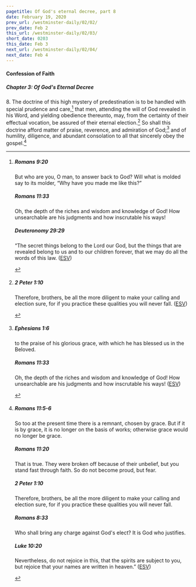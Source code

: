 ```yaml
---
pagetitle: Of God's eternal decree, part 8
date: February 19, 2020
prev_url: /westminster-daily/02/02/
prev_date: Feb 2
this_url: /westminster-daily/02/03/
short_date: 0203
this_date: Feb 3
next_url: /westminster-daily/02/04/
next_date: Feb 4
---
```


#### Confession of Faith

##### Chapter 3: Of God's Eternal Decree

8\. The doctrine of this high mystery of predestination is to be handled with special prudence and care,[^fnref:wcf1] that men, attending the will of God revealed in his Word, and yielding obedience thereunto, may, from the certainty of their effectual vocation, be assured of their eternal election.[^fnref:wcf2] So shall this doctrine afford matter of praise, reverence, and admiration of God;[^fnref:wcf3] and of humility, diligence, and abundant consolation to all that sincerely obey the gospel.[^fnref:wcf4]

[^fnref:wcf1]: <div class="esv"><h5>Romans 9:20</h5> <div class="esv-text"><p id="p45009020.01-1">But who are you, O man, to answer back to God? Will what is molded say to its molder, &#8220;Why have you made me like this?&#8221;</p> </div><h5>Romans 11:33</h5> <div class="esv-text"><p id="p45011033.01-2">Oh, the depth of the riches and wisdom and knowledge of God! How unsearchable are his judgments and how inscrutable his ways!</p> </div><h5>Deuteronomy 29:29</h5> <div class="esv-text"><p id="p05029029.01-3">&#8220;The secret things belong to the <span class="small-caps">Lord</span> our God, but the things that are revealed belong to us and to our children forever, that we may do all the words of this law.  (<a href="http://www.esv.org" class="copyright">ESV</a>)</p> </div> </div>

[^fnref:wcf2]: <div class="esv"><h5>2 Peter 1:10</h5> <div class="esv-text"><p id="p61001010.01-1">Therefore, brothers, be all the more diligent to make your calling and election sure, for if you practice these qualities you will never fall.  (<a href="http://www.esv.org" class="copyright">ESV</a>)</p> </div> </div>

[^fnref:wcf3]: <div class="esv"><h5>Ephesians 1:6</h5> <div class="esv-text"><p id="p49001006.01-1">to the praise of his glorious grace, with which he has blessed us in the Beloved.</p> </div><h5>Romans 11:33</h5> <div class="esv-text"><p id="p45011033.01-2">Oh, the depth of the riches and wisdom and knowledge of God! How unsearchable are his judgments and how inscrutable his ways!  (<a href="http://www.esv.org" class="copyright">ESV</a>)</p> </div> </div>

[^fnref:wcf4]: <div class="esv"><h5>Romans 11:5-6</h5> <div class="esv-text"><p id="p45011005.01-1">So too at the present time there is a remnant, chosen by grace. But if it is by grace, it is no longer on the basis of works; otherwise grace would no longer be grace.</p> </div><h5>Romans 11:20</h5> <div class="esv-text"><p id="p45011020.01-2">That is true. They were broken off because of their unbelief, but you stand fast through faith. So do not become proud, but fear.</p> </div><h5>2 Peter 1:10</h5> <div class="esv-text"><p id="p61001010.01-3">Therefore, brothers, be all the more diligent to make your calling and election sure, for if you practice these qualities you will never fall.</p> </div><h5>Romans 8:33</h5> <div class="esv-text"><p id="p45008033.01-4">Who shall bring any charge against God's elect? It is God who justifies.</p> </div><h5>Luke 10:20</h5> <div class="esv-text"><p id="p42010020.01-5"><span class="woc">Nevertheless, do not rejoice in this, that the spirits are subject to you, but rejoice that your names are written in heaven.&#8221;</span>  (<a href="http://www.esv.org" class="copyright">ESV</a>)</p> </div> </div>

